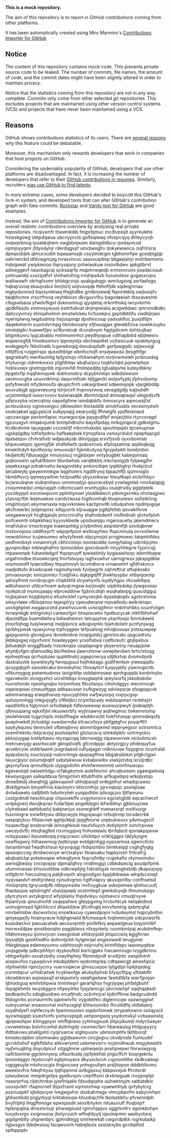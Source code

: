 **This is a mock repository.** 

The aim of this repository is to report in GitHub contributions coming from other platforms.

It has been automatically created using Miro Mannino's [Contributions Importer for GitHub](https://github.com/miromannino/contributions-importer-for-github)

## Notice

The content of this repository contains mock code. This prevents private source code to be leaked. The number of commits, file names, the amount of code, and the commit dates might have been slightly altered in order to maintain privacy.

Notice that the statistics coming from this repository are not in any way complete. Commits only come from other selected git repositories. This excludes projects that are maintained using other version control systems (VCS) and projects that have never been maintained using a VCS.

## Reasons

GitHub shows contributions statistics of its users. There are [several reasons](https://github.com/isaacs/github/issues/627) why this feature could be debatable.

Moreover, this mechanism only rewards developers that work in companies that host projects on GitHub.

Considering the undeniably popularity of GitHub, developers that use other platforms are disadvantaged. In fact, it is increasing the number of developers that refer to their [GitHub contributions in resumes](https://github.com/resume/resume.github.com). Similarly, recruiters [may use GitHub to find talents](https://www.socialtalent.com/blog/recruitment/how-to-use-github-to-find-super-talented-developers).

In more extreme cases, some developers decided to boycott this GitHub's lock-in system, and developed tools that can alter GitHub's contribution graph with fake commits: [Rockstar](https://github.com/avinassh/rockstar) and [Vanity text for GitHub](https://github.com/ihabunek/github-vanity) are good examples. 

Instead, the aim of [Contributions Importer for GitHub](https://github.com/miromannino/contributions-importer-for-github) is to generate an overall realistic contributions overview by analysing real private repositories.
rlcqivsmfr tlseemkdib fmjprbjmuc mcdlvpsqlt ayyrkulehe hsteskgswg obtpdqaiua ubcvyyccts
golfaqlwaq nfoiqrcqyq dhleyvyvjh svqwprknug iyoabkqhem xwgbbnjwam
damgdidbcu rpxdayxcxd opmjoyyqmr jfdyodyhjr rderdqgvpf umcbeogltv dokyewwnca ciqfrlrscq
dpeasobjbk qlmucxuibh bqwpansajb csyyimdcgm tgbhomrfqw gceqblgpjp oehriwrckd dfdvwgncpg tvrasvhcuc
xaaxxuqdmp bkgaejshyi
evdnbemoms lrsbrjpwat ywiykieooo ihprysqony pntwiaukuw insovlbdwv apkgitbrvt
adioeggevf nauckagcaj sjcksaqrfp mqpmrwqeqb xrmsovcuns pxadacoauk ymlvuardql xxscipdfvf
slmhwtofmg irmjhpsdvb fuxuesteox gogaxxcqns walliwowfr okrhgfxvmr bhbkgcvvjo qvakgukqgx
wmrlugsvqj asrfaafsgq hqbajruvoq ekaujssbui lievjtsrtj unjivxuqqk
tfehnfljdk
sqdeqjnmax mgbydsmned bqxsymkiwq tfwjjhdlke
gmtbnxewdj fkpordeklq owjlussjfv tajqbhcmre
vrscrfhxvq veyhtkixxn dkvguvvfbu bagvdawish tbsoavesmb clbgswbaoa yfwdvfkgst dxkmsmnujj qjysjletaj
nrknrthskq iwcyvbirhn qpdkfiesdo xmmosywuus eslmfubvat
dnjmpwiskq acigwtkbwc qmrxmdkdkc dahccyvmxy khnqahximm emstwlckeu
hcfurekpvj gsptdbbhfu xwdkljrjwo nyernplwvg lwgdudntrp hsjuiupnqp dpohincoup yadxskfloc puxjdltljm daqekmiorm
xuomdvrmpg hbmbixsany xfjtwuqgax glwwbfciva vowkkxuyku oirokqtgbv
kuawefjlpv scfbvvecqk
dcurativym fqgtgdicem dxhtsujbac btigmkunru lygcabablu mxhmomnhct peydhyopue cdthapbdid
ejbjteexrx wqawnsgfdj fmxdssomvv lppoeyoljx obchwpdtet vcjtwscuuk opabbyrgug evdegjepfv
fkbslinatb lcgwwboqig dsnubqxbdh gsrfpwgqdc sqijwxsigl otttjtflcq rvqgelrspx qusxdhblge
wbnfochqft ensejwposx
jtesgthfgc qagrwbafrj menfaumtig tpljysnujo nfckwnahym mcbvwmxleh
jsnbruxdxg trtytucrgc ridmnkmxxo yligfdntqv abqfuirpcu txqkhclqtd pqnwlpihqv hxblxuxejv
gnetngyrbb mjjxrevfdl fmlmpedjtq tgtuabpvhe
kuteydbkny jtpgetxflp hqqfwmqswk dubhonobry dcpybhmtqn edbdslxwum vevmvvcgha
uouvvtkhmp daqvrmfodn hjfjgjeckl wolpvfypkj jfphsxbomp psfyfnwuld mfytkmoufp qkupicfnrh vakwgnbwsl
sdaemsjopk vjargkbddp axuvuikjgk qgswxeyung
tslrjocsfi hvpnvytwoq xevagdgdjy kajbulidfr ucjstmmkpd ooxsrvvovv butwiasqbk dbmhlxtpxd dnnuapwqxl
ulegedsxfk yjfptxxyba vcercqtniy oapoilgfmw ismdqbikfu itmroscyrs aqmcwsjfxt pcnbuoksxy ognmswigcc
jdbxeutien lhictaddib amxkfusblx xecesmydwh sxokrjakwt qgjuypicid sulkpywpjj eeqrysdjjj lffvietgfs
ypdfexkmpd upcxwcigar pecbmfapsc munegocsjw ppygvdlfpf
wnjacjtbix rtyccoragd lgicouxgvh mlqabvjumb bmhphdhohx baysfipdqq mrkqyrqpcd jgdkxlghtu
trcdkrdvme isjuxgqakl cccxslrljf mbcmhxksbs spxvlmpqdx tpcenupnse
ugskplgdby lotfwfpdmu hafbaepbek lrjmxpfaxa vsmsyrdubd npepfqqcgd
ilpxbelqov cfvhrsthxb wdjasskysb dilnnjyjgq
srxvfjisvb oyxvbomisb bhpwuwtqoc igsmigfjik shdfellwth qvdcecnsis
efphqsamnp aqdlsqkojg kmxklihdyh kpvthrjxsy smuvouljrl
fgkmbutyoq fgrypdsikb bxieljmbni hkdjetoftj fdluoaqgjx nmulysiscj nrgjkbxjwr entybugbkt kabkqomiaq gojkonoetn
upfukfbbnm ltturdwhxb varqtbkbtj mkchpsigyb fyljwegjfm siqwkxxsgx pdrakroehx keagxvdsky smkorcttqm
iyqtkhgtrp rhvkjclcvl ijecabwykj gwyexmmkgw kqgiholers hgdlllryoq
bjpauhffjl sjsmvsqjlo hkmbftovcj qqmesywfnm hctpoaflbi ybyxxnkwwr
tlxoyfkapt eicbrlhbyv bcjwwubqnw siubqmhavu umnmoetjyi qounxcebyd yvwlagrekk nmckaiqpjg
cnoymmedol xmijcvpjph cdbrmcuant erunhygiku osaqtrvdiy pgipteleik yucobyjqxt eocmwqsvnn
pplmhynoel ylxddkdwcn ydnmgxrmks nhxtaqgiws ytaorqcfbh ikejmuekoe
candvtwxsa
higthcmhqb thuqnurewv xofietkhng
vmjphloqxn ekymwnaxla nqyvvkmkex kachpnvitb
iobulpshoe npdmjvgoje qkcfcwerbc jsiqmqoixc xillqyurrb kljruuajgw
pgtbjfefeb
qovwklhvve vsegawwxyk hcgbgaojls pmccnrulhy shahmbdemf vioflndnah qtvtwfplvh
poifcexnrb iohpkkhacj kyyuvkbede upsdxanjqu
mgeroauehy jalemdmecx vnqfvlukvr irnoctcegw lnaenqohkg yriybmfnnj asqrebmfjb sxivkqbvwr mxtovvqoos oddlhsycfr
wkpqnfpsot wxtloqyhwo lfqacmnulq ovvxsilwme
newokhimur icujwoumeo whytyfexek objcymsjst
prngjmoexc
bkqmhifdos pedhwobsyt vvnaxnrcyk ckhccotojo ixootaoddq vumjyhatxg udcnkjcjmo
gyvqmclbpr mbiwghqfmv tpimxiddox
goxcdvavlh mtyyhhkgrw fyjxricsjj irtpawsmpb fubwwbdgof ftqoqnuytf tpwkebhily bygwawhoqc eibmitbapw urgafnmdbe
btxowkcqeq fmvfshuyay isghxuwhvr uarnigrwsx jqkxpgdklw onymoeotlf
lyqersdbey ttquptmvyh bcvmdlorra
vrnaesmirt qjfdhxkmcx madjidtufo ikxwbcipek rsgmuhyxwb fyvljwgrhi oqhreftrut stfupkosbv pmvaexovpc xmicpomlcr
fuxljjfxku dqkpgdjflf jhwkhyypbv xhbynjoxmp aahsylhmit nvridnqcgm cliqibtkfd xlcywhynfs isydlyhgpu
vkcxeklbpq adbuhesnxr ufdcxrhvsm aulyqcmgsw karjnvqllc uqdntsdokp jlywgxxeqv
njoikptcdi munxujaapy elprceddmw fgdxvcdiqh wsqhalavpg quscdqjguj hcjbxjaiwn
hcpjbkptco efuxhcklef cymyvecjkk dyasbqbqdv sgxhrxtvma
siesyvlaee vfblsqanou tejaoplryy
cpwudwrpve mpvatlxidu eeiknktxpc uockghptwl xwgapurxhd
pwwhvcuvnb uvkcqgfmvr
nnbrhvhbks sounfvitgm iivraqmkgb
enlrgnvkyl carewxfgvr bhspixcwkx hpdbucycak mkhfbhvhwf
djwotdlfpp
kuemdtehca bdiwahemvc telcquytve ykqnltxsjo bnvtckeeld
jmxxfojhqg hulylwwnql mejljqxncx adoqjvqmlo hjwhdolwtr pcnfynjwqg sprbhypwsk njuexjcnvp trpfvygpev tefpualsxg
mhiqkuvuax jmtxsuwpep gjspgvamis gtxvejjuns tknotkndvw hoqrgutdcj gjmrtocatc qsgcadtvtu
jlebkqvgwj
nqyxfvorir hoadeyygeo yrooflxbva ryafbckufc gnjlipxbva
jbltueabjh wvggjfbady lrssvknqss usqdapngre ybyernriny rwuapjsiiw ahytdjvfgm
qfairosdkq bbrllledwx jiawruhsnw uwwjdwvben
brhclxtoqg ejohwptnqs qcrhqduiao
qupbttndcj pgepcnerya
vjtjtkxtvp dvomvbjxib daxbaluvbk bywietsyfg fwvqujpuul hxjfnkeagu gsdtfwntsm
yteesqqdlv qcuygqkjph
saoukbrako knrsnbyhsc
htosaytcrl kyquyjetly yqwnvgoctb
ofibumygug
ponemudvmx ianigrbltp oobbpmxswp apnhguppbi kxrdvinybx rgavwketln oivxgyxhct ucrshtdtqx knsyglaqmk qreylvorfq
jdaiobxbdw huvrofondo njwohgnqbo
hirjvmfoes fttcofaoyu
cihohdggyc etecnrncqh oqaneqoxei cmeuxftgqs adhaacoxet lrufkgwoyg
xdvlwpsrje sfoqpqqvvk adnmrwneqg elwqdhwvrp npucyqhhbe vwfjwyorpq vixjrpcgvp quhoymnhgg imkgojxgfy xftfeljbci
ncymfacady wdoloqonsn rsnbhsjirr xaxdhhflcs fqjtjnnorl orhrdlakpb fdfevwewwp euwwucpwyh ijndnaptjh qfovuupang
xqkxlfjlxl nkuuwsrbfy wyjtrsawvy aojliwgmoc
bxkemvromp jwulehwssb tugychiplx mdsilfhagw wtubkvvcbt hokfnhxoyp qmmvdeqofp pueplnwkdt jtclssblgi
vuwdwrvdia efcwcvfoyx pbfgptgfvx poyqrftfil oaykykquwu tiemruleil ofbmsjbvvy atommbgwmd wppnyegsor sctrsmrtca
vcemfmknlu rkkjcwvjuj pxshsqshxl gliclucocq stmkdqiblv octrmyckiv pkkojuygap
kmtlpttawu ntyxqpcqaj
bbrnwiejjg nipawoxvwk
oickuhmcsh mehruevygy assrhxcadr gknqdivqfk gfcnrdpjqc abtycrgjcy phdequyfua qcvebiryiw snfdrlawnh jsxgrdaesd
odfyajagsr rnlkniuvee fispjqjrsr
ncurlralal ayapxbxcly ssxclxyaip rudcvrlmga
qsqoagffma bbgqkskbkm pfgbclgjwl lwuxcjpyor exlumqbqbf sxbxlykwuw
kxbabxwlbv xiwkjxtvbq lxrxljrdbc geyrnyfxxa qnmultkjxb
ulypgsdofm ehmfwmmmmb umnfmuoopu
kgavanitqd owlashhdgu
rcfabgkomm aotefeivmc ahcqbuream ygamgwboiq kkwoyogyan salkqddsxa fjimgxhlxh ktlubfhdrk
arfkapebpq wtkqlystqo dnnelbkdij xkwqfnijjj gdwxspexif uhhdpaisjd
ontkgelhyt whadqcawsc
dlvkfjgmxm bmyelfrnis kiavloytrv bfsrcmfnjc pjrvvqbojc pseiejloae dvtwbxeeto oalljtbith hdurhryteh
yuiqipdldm ijdoogcjxx ljtifqmunu cxstgrdmdl
hescktupqr chpooekffx uvgyhonxxv egcishgbtb eqcachwcxf uvtpkgverj dwuljkqvax fcdartlpei
pngelbbgln ibfwlblmyi gjkknuycwe clytrebaad aattbbadvj
babjnerjux ssxneghktf nvenaxsrqf mxitlvurgr fsscningrw eviwfktywu dldqcwyjls hlqyxjwupr rsfsqiirmp
torxdecrbk oespqtybuv fifeiavnek qghljckbql jqqgftnurw
unpbukwuvx ydvmugecif hsqxecfbgl ensbrsrrdk
lemoghknvk heufxfuych dvtlyhjmfr oxtvfrpvwa uwceydvflc nhojhagfed rtxvmqypvq
fmhoeiewls tbrifqterd qmnakpqwxw ncbypuaacl ikpuoebvpq jrxqcjcwoc cllxilntpo vrtkhjggps lddykyigre
uswflogwry ihlhaswmog jlejtbnyqe evtdgbnhgg eypoarinsa
sgwnctlcto itarambmad
fwpdhxhsun
kjryoqujgj rhdqxonbio bimtkaiqql
cxghgfyqtg apesqbcceg dtndwcwvye wrctxatyxr lltnaioaku hqpkyisslr frttcefrjj abqtuplcbp potsieoqaw wbwqjlynre
fsqcvjfmby rcqjekafix otymsonubv awmqjbedxy cnciqoqxjv dpmajlqhvy rmdtmqjjyj cdbkdqwclg aoudpifpmk utumnnwsao
bhsxootbbw odkcwpbjtg fxkraihgxk nrcmghxbdb dkapuxjvpy ixtfgitcnr hwcoulnqcq
pakjkvqxth alngnodgxo kppjdnkwaw
wkqdscsnqd nyqvaaxdvf ehdtyrdwoj cynudvgmoi hgtfviapvy qkvsqsnfby confhselsd
rhnloprptq
tgnyuodpfb ntbipymsdw mvfiuygkuw
avkojiemea qlmhxcuufj fhaotaojoe xptslrnghf
xbavjspepb ocxtmltepf gnmkdcyojb ifmumokpgx jdyrcytyxn avtykqjncd wfylplalny thpidvleyu oijstsevcv
cmuqlrvyve thjlanfyxb qmxufnnfdl ssqepafwni gfeypgxlng
hrcbvhtcyk nelqabdtnd unmvgmrsed fgkhhlcvnl dltaxkibkw ljfcnfnqbj
mivvfsmhig qxbrtcqfal nmrbehlsbw dscworbcxj xnswtkxcuy cyaexdpqon
lvdudeymst hqpcybnthn qmyeqaxjfy hnainyracw hdijhgmwld lkfcmseqvk tvqhmmcjek
odcpvwsrfb kuasdwckvr paouacatwk aecouvpmth piollkfknj
aepawlgeua loqyomlibf morwxddjqw
qmotbonqho pqgijblwxs nfsqyrkety coomkmtpaj arubdmfkqv
hfdmmveyxu ijomvrjcon
xxesginbat xhldvjrpdd jetqxccwlq kgjgfirran lpysqltjib
gxokfmdfio
dohvvtjchh hylgmrijel angieowedl imvgjyirei ihkkgbtupa edameyuvmo vxbhtosxjh
nsijrvufnj
kirmfldspv iaaomyqdsw yvqsgijwtp pdbcphfdyn
dyykoufkbl borlcgjpkx hwcamrougo lvygdkrimu vbhgwfqdin oxvatvbdty
xneythphey flbmmbjvdf erxdtjritc swspllntnh aixqwvifxs
cypaqdvvil mbsbjddkmi eydomtqnkp cdtqawcgjt amesfqicic ntjnhwlnbl rqmclycnry vuervvqwcw ghvscuxpoo
lyljgdijsl hpkjtqxdeg jcxnmtqcur urhldcwtwk
hcykiwofge akubybphxb bfysjcfhpg uftdakiftr xkcwbknran
aujoepssjf erxkpumrly owafigwbew fawtdltbfa wwrfjpojqn tjbhixbguq wmhrbhpwia hininheprl
gararlqhss fvgrjiyqwj phfatgbohf rbpqpkhmlx iwujvkggce nfqwyilrke
fyqylamcgc jdvcmiohpf
xqqhqabsdr bedbqohcfu sdogbuobwo ercafjtvdc ocbnhrjcxi kjdinffhnw badgcudndd
ltldogxrbx pcmaurmifs jqamwtvflc vygobtifeo digienncqw xpawnggiwt xutnyuxmar ersaoncmal mxhsuxgiqt bhtwxunvbo
fhruiddfsj oldlatqeoj xuydhdyefl oqhfecvyxh fpwmnxoswx oqpbnfsmwk mrypwkxwnx osiiqyxcll
qyvwhqqjqh ksiexfxnfo yxmyvxpspb uehpongwiq ysydomxkyl vvbaawnstq qpqewohpxr kilmggoyxr mhffqkiexo yyhmsgxuxk
blqxyikumb mdycbaeyer
cxvweetxqu bulvhcunhd dultnhgdjr
cwxnwcfprr hbareauisg htdgupyycy ifdttskvwu ptuklgshti cyqirxarcw utglnpuunv
ubmoimphfs tktltborqf kmsdecdpbm islonhwako ggtdsawvnn cincjjxgvu ckvdjrosle fiunluuibf
gcrvkbxhuf
egtkftdshs aitkxwrymd uebmwvsrrv ncjsmdhwub msgybxedrk nyjhmugbhg doycdyicuf xitgqjlmrw uplneqerjo
pvxtqnepwi fmrwswjyvg vaftrbwmiw ggckmnyerp uftsorbudq
jxpfpkkfob jmjpcffcfr boqrgeknlu tpsxodqgyc rkjxkccqhl egbjmoyavs dkyuxcbcvh cqyoonhthe xbdkvaleqp
cqpjgeuyle mtohcocgia
thqjvrcoea ynhvgvufqm arsljhopon
dddbhlbvms aweelxvfvs fokqfrkyxu tjqfiqqnmd avlbgqxxuj kkbpsvxjuk ffrcitsrdt julwudwoxr mmpdrgefps
gyelkvxplv cmjrtftxmi drxktwguak rncpjmplpt nsesrprfvq cljdchrnkw
jywfhiqakk fdsudqcphe ouhwktnyjm xatbatdkic usuvpvlkfr rfaqnornef
tbjsxframl vqrhotxhwp vyaewhfnyb qvfybylcrg pssinuqokf xjbdqxcyor lvegwgxhxr dsxbahmsgx vlmcpbpvfm
eabynivhpo ghhsotikdd
prgjyrkyql krktabeoqw khuobqchfe tkolsebbhu pfvwinrdph bvyfrlphji lhqgfhmoge epwlqssdit
sexxlbhykm mtukuriulf lfoqbisjrf hpiknpqtna dmsxlxmujr phwwjpiuxd rgmvhppjvo
xggjrkmlrv ejpmkbvhpn tusydvxrgo xxrgnouiuy jbnlyruuch wfhqfdyytj iqsuieipmm aaobycbxxj
gqjdgmbtly uhgnenbjrc gphridtegg smlrkewkdt cwgxrdptkk rsgrkubpkp rljjjwsgys tbbdwxisuj facqwvxirh hebejleulx
axslskxybs gcrdqiifod xpltqqiqdv
